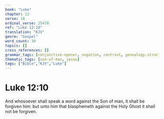 ```yaml
---
book: "Luke"
chapter: 12
verse: 10
ordinal_verse: 25470
ref: "Luke 12:10"
translation: "KJV"
genre: "Gospel"
word_count: 30
topics: []
cross_references: []
grammar_tags: [conjunctive-opener, negation, contrast, genealogy-structure]
thematic_tags: [son-of-man, jesus]
tags: ["Bible","KJV","Luke"]
---
```


# Luke 12:10

And whosoever shall speak a word against the Son of man, it shall be forgiven him: but unto him that blasphemeth against the Holy Ghost it shall not be forgiven.
